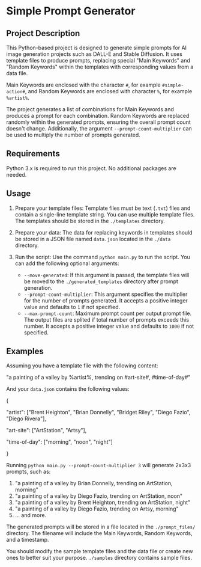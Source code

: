 # Simple Prompt Generator

## Project Description

This Python-based project is designed to generate simple prompts for AI image generation projects such as DALL-E and Stable Diffusion. It uses template files to produce prompts, replacing special "Main Keywords" and "Random Keywords" within the templates with corresponding values from a data file.

Main Keywords are enclosed with the character `#`, for example `#simple-action#`, and Random Keywords are enclosed with character `%`, for example `%artist%`.

The project generates a list of combinations for Main Keywords and produces a prompt for each combination. Random Keywords are replaced randomly within the generated prompts, ensuring the overall prompt count doesn't change. Additionally, the argument `--prompt-count-multiplier` can be used to multiply the number of prompts generated.

## Requirements

Python 3.x is required to run this project. No additional packages are needed.

## Usage

1. Prepare your template files: Template files must be text (`.txt`) files and contain a single-line template string. You can use multiple template files. The templates should be stored in the `./templates` directory.

2. Prepare your data: The data for replacing keywords in templates should be stored in a JSON file named `data.json` located in the `./data` directory.

3. Run the script: Use the command `python main.py` to run the script. You can add the following optional arguments:
    - `--move-generated`: If this argument is passed, the template files will be moved to the `./generated_templates` directory after prompt generation.
    - `--prompt-count-multiplier`: This argument specifies the multiplier for the number of prompts generated. It accepts a positive integer value and defaults to `1` if not specified.
    - `--max-prompt-count`: Maximum prompt count per output prompt file. The output files are splited if total number of prompts exceeds this number. It accepts a positive integer value and defaults to `1000` if not specified.

## Examples

Assuming you have a template file with the following content:

"a painting of a valley by %artist%, trending on #art-site#, #time-of-day#"

And your `data.json` contains the following values:

{

"artist": ["Brent Heighton", "Brian Donnelly", "Bridget Riley", "Diego Fazio", "Diego Rivera"],

"art-site": ["ArtStation", "Artsy"],

"time-of-day": ["morning", "noon", "night"]

}

Running `python main.py --prompt-count-multiplier 3` will generate 2x3x3 prompts, such as:

1. "a painting of a valley by Brian Donnelly, trending on ArtStation, morning"
2. "a painting of a valley by Diego Fazio, trending on ArtStation, noon"
3. "a painting of a valley by Brent Heighton, trending on ArtStation, night"
4. "a painting of a valley by Diego Fazio, trending on Artsy, morning"
5. ... and more.

The generated prompts will be stored in a file located in the `./prompt_files/` directory. The filename will include the Main Keywords, Random Keywords, and a timestamp.

You should modify the sample template files and the data file or create new ones to better suit your purpose. `./samples` directory contains sample files.
